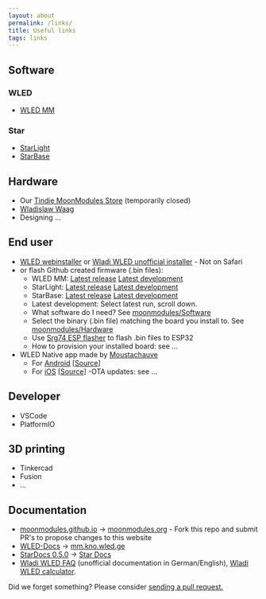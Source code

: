 ```yaml
---
layout: about
permalink: /links/
title: Useful links
tags: links
---
```



## Software

### WLED
- [WLED MM](https://github.com/MoonModules/WLED)

### Star
- [StarLight](https://github.com/MoonModules/StarLight)
- [StarBase](https://github.com/ewowi/StarBase)

## Hardware

- Our [Tindie MoonModules Store](https://www.tindie.com/stores/moonmodules/) (temporarily closed)
- [Wladislaw Waag](https://www.myhome-control.de/)
- Designing ...

## End user

- [WLED webinstaller](https://install.wled.me/) or [Wladi WLED unofficial installer](https://wled-install.github.io/) - Not on Safari
- or flash Github created firmware (.bin files):
    - WLED MM: [Latest release](https://github.com/MoonModules/WLED/releases) [Latest development](https://github.com/MoonModules/WLED/actions)
    - StarLight: [Latest release](https://github.com/MoonModules/StarLight/releases) [Latest development](https://github.com/MoonModules/StarLight/actions)
    - StarBase: [Latest release](https://github.com/ewowi/StarBase/releases) [Latest development](https://github.com/ewowi/StarBase/actions)
    - Latest development: Select latest run, scroll down.
    - What software do I need? See [moonmodules/Software](https://moonmodules.org/software)
    - Select the binary (.bin file) matching the board you install to. See [moonmodules/Hardware](https://moonmodules.org/hardware)
    - Use [Srg74 ESP flasher](https://github.com/srg74/WLED-wemos-shield/tree/master/resources/Firmware/WLED_%20ESP_Flasher) to flash .bin files to ESP32
    - How to provision your installed board: see ...
- WLED Native app made by [Moustachauve](https://github.com/Moustachauve)
    - For [Android](https://play.google.com/store/apps/details?id=ca.cgagnier.wlednativeandroid) [[Source](https://github.com/Moustachauve/WLED-Native-Android)]
    - For [iOS](https://apps.apple.com/us/app/wled-native/id6446207239) [[Source](https://github.com/Moustachauve/WLED-Native-iOS/)]
-OTA updates: see ...

## Developer
- VSCode
- PlatformIO

## 3D printing

- Tinkercad
- Fusion
- ...

## Documentation

- [moonmodules.github.io](https://github.com/MoonModules/moonmodules.github.io) -> [moonmodules.org](https://moonmodules.org) - Fork this repo and submit PR's to propose changes to this website
- [WLED-Docs](https://github.com/MoonModules/WLED-Docs) -> [mm.kno.wled.ge](https://mm.kno.wled.ge)
- [StarDocs 0.5.0](https://github.com/ewowi/StarDocs) -> [Star Docs](https://ewowi.github.io/StarDocs/)
- [Wladi WLED FAQ](https://wled-faq.github.io) (unofficial documentation in German/English), [Wladi WLED calculator](https://wled-calculator.github.io/).

<p>
    Did we forget something? Please consider
    <a
      target="_blank"
      rel="noopener noreferrer"
      href="https://github.com/moonmodules/moonmodules.github.io/edit/main/{{ page.path }}"
      >sending a pull request.</a
    >
  </p>
